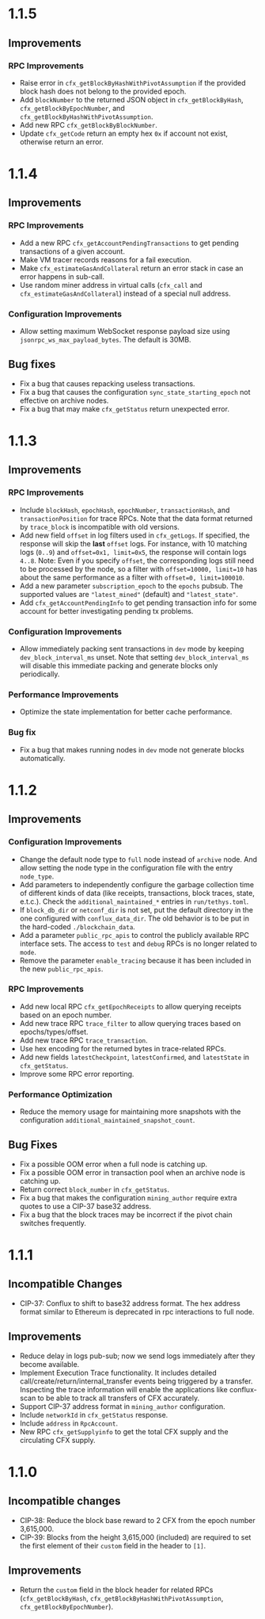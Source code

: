 # 1.1.5

## Improvements

### RPC Improvements
- Raise error in `cfx_getBlockByHashWithPivotAssumption` if the provided block hash does not belong to the provided epoch.
- Add `blockNumber` to the returned JSON object in `cfx_getBlockByHash`, `cfx_getBlockByEpochNumber`, and `cfx_getBlockByHashWithPivotAssumption`.
- Add new RPC `cfx_getBlockByBlockNumber`.
- Update `cfx_getCode` return an empty hex `0x` if account not exist, otherwise return an error.


# 1.1.4

## Improvements

### RPC Improvements
- Add a new RPC `cfx_getAccountPendingTransactions` to get pending transactions of a given account.
- Make VM tracer records reasons for a fail execution. 
- Make `cfx_estimateGasAndCollateral` return an error stack in case an error happens in sub-call.
- Use random miner address in virtual calls (`cfx_call` and `cfx_estimateGasAndCollateral`) 
    instead of a special null address.

### Configuration Improvements
- Allow setting maximum WebSocket response payload size using `jsonrpc_ws_max_payload_bytes`. The default is 30MB.

## Bug fixes
- Fix a bug that causes repacking useless transactions.
- Fix a bug that causes the configuration `sync_state_starting_epoch` not effective on archive nodes.
- Fix a bug that may make `cfx_getStatus` return unexpected error.


# 1.1.3

## Improvements

### RPC Improvements
- Include `blockHash`, `epochHash`, `epochNumber`, `transactionHash`, and `transactionPosition` for trace RPCs.
  Note that the data format returned by `trace_block` is incompatible with old versions.
- Add new field `offset` in log filters used in `cfx_getLogs`.
  If specified, the response will skip the **last** `offset` logs.
  For instance, with 10 matching logs (`0..9`) and `offset=0x1, limit=0x5`, the response will contain logs `4..8`.
  Note: Even if you specify `offset`, the corresponding logs still need to be processed by the node,
  so a filter with `offset=10000, limit=10` has about the same performance as a filter with `offset=0, limit=100010`.
- Add a new parameter `subscription_epoch` to the `epochs` pubsub.
  The supported values are `"latest_mined"` (default) and `"latest_state"`.
- Add `cfx_getAccountPendingInfo` to get pending transaction info for some account for better investigating pending tx problems.

### Configuration Improvements
- Allow immediately packing sent transactions in `dev` mode by keeping `dev_block_interval_ms` unset.
  Note that setting `dev_block_interval_ms` will disable this immediate packing and generate blocks only periodically.
### Performance Improvements
- Optimize the state implementation for better cache performance.

### Bug fix
- Fix a bug that makes running nodes in `dev` mode not generate blocks automatically.

# 1.1.2

## Improvements

### Configuration Improvements
- Change the default node type to `full` node instead of `archive` node. And allow setting the node type in the
  configuration file with the entry `node_type`.
- Add parameters to independently configure the garbage collection time of different kinds of data (like receipts,
  transactions, block traces, state, e.t.c.). Check the `additional_maintained_*` entries in `run/tethys.toml`.
- If `block_db_dir` or `netconf_dir` is not set, put the default directory in the one configured with `conflux_data_dir`.
  The old behavior is to be put in the hard-coded `./blockchain_data`.
- Add a parameter `public_rpc_apis` to control the publicly available RPC interface sets. 
  The access to `test` and `debug` RPCs is no longer related to `mode`.
- Remove the parameter `enable_tracing` because it has been included in the new `public_rpc_apis`.

### RPC Improvements
- Add new local RPC `cfx_getEpochReceipts` to allow querying receipts based on an epoch number.
- Add new trace RPC `trace_filter` to allow querying traces based on epochs/types/offset.
- Add new trace RPC `trace_transaction`.
- Use hex encoding for the returned bytes in trace-related RPCs.
- Add new fields `latestCheckpoint`, `latestConfirmed`, and `latestState` in `cfx_getStatus`.
- Improve some RPC error reporting.
### Performance Optimization
- Reduce the memory usage for maintaining more snapshots with the configuration `additional_maintained_snapshot_count`.
## Bug Fixes
- Fix a possible OOM error when a full node is catching up.
- Fix a possible OOM error in transaction pool when an archive node is catching up.
- Return correct `block_number` in `cfx_getStatus`.
- Fix a bug that makes the configuration `mining_author` require extra quotes to use a CIP-37 base32 address.
- Fix a bug that the block traces may be incorrect if the pivot chain switches frequently.

# 1.1.1

## Incompatible Changes
- CIP-37: Conflux to shift to base32 address format. The hex address format similar to Ethereum is deprecated in rpc interactions to full node.

## Improvements

- Reduce delay in logs pub-sub; now we send logs immediately after they become available.
- Implement Execution Trace functionality. It includes detailed call/create/return/internal_transfer events being triggered by a transfer. Inspecting the trace information will enable the applications like conflux-scan to be able to track all transfers of CFX accurately. 
- Support CIP-37 address format in `mining_author` configuration.
- Include `networkId` in `cfx_getStatus` response.
- Include `address` in `RpcAccount`.
- New RPC `cfx_getSupplyinfo` to get the total CFX supply and the circulating CFX supply.

# 1.1.0

## Incompatible changes

- CIP-38: Reduce the block base reward to 2 CFX from the epoch number 3,615,000.
- CIP-39: Blocks from the height 3,615,000 (included) are required to set the first element of their `custom` field in the header to `[1]`.

## Improvements
- Return the `custom` field in the block header for related RPCs (`cfx_getBlockByHash`, `cfx_getBlockByHashWithPivotAssumption`, `cfx_getBlockByEpochNumber`).